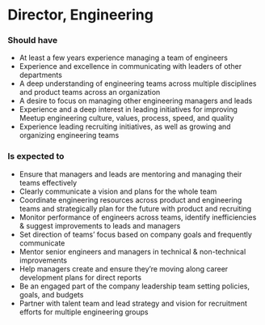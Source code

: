 Director, Engineering
=====================

### Should have
* At least a few years experience managing a team of engineers
* Experience and excellence in communicating with leaders of other departments
* A deep understanding of engineering teams across multiple disciplines and product teams across an organization
* A desire to focus on managing other engineering managers and leads
* Experience and a deep interest in leading initiatives for improving Meetup engineering culture, values, process, speed, and quality
* Experience leading recruiting initiatives, as well as growing and organizing engineering teams

### Is expected to
* Ensure that managers and leads are mentoring and managing their teams effectively
* Clearly communicate a vision and plans for the whole team
* Coordinate engineering resources across product and engineering teams and strategically plan for the future with product and recruiting
* Monitor performance of engineers across teams, identify inefficiencies & suggest improvements to leads and managers
* Set direction of teams’ focus based on company goals and frequently communicate
* Mentor senior engineers and managers in technical & non-technical improvements
* Help managers create and ensure they’re moving along career development plans for direct reports
* Be an engaged part of the company leadership team setting policies, goals, and budgets
* Partner with talent team and lead strategy and vision for recruitment efforts for multiple engineering groups
